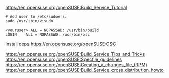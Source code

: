 https://en.opensuse.org/openSUSE:Build_Service_Tutorial

```
# Add user to /etc/sudoers:
sudo /usr/sbin/visudo

<youruser> ALL = NOPASSWD: /usr/bin/build
LOGIN    ALL = NOPASSWD: /usr/bin/osc
```

Install deps
https://en.opensuse.org/openSUSE:OSC


https://en.opensuse.org/openSUSE:Build_Service_Tips_and_Tricks
https://en.opensuse.org/openSUSE:Specfile_guidelines
https://en.opensuse.org/openSUSE:Creating_a_changes_file_(RPM)
https://en.opensuse.org/openSUSE:Build_Service_cross_distribution_howto
